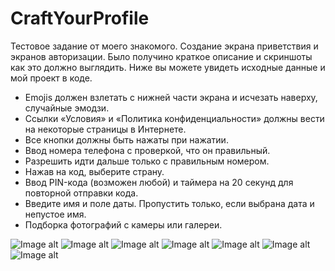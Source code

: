 # CraftYourProfile

Тестовое задание от моего знакомого.
Создание экрана приветствия и экранов авторизации. 
Было получино краткое описание и скриншоты как это должно выглядить.
Ниже вы можете увидеть исходные данные и мой проект в коде.

- Emojis должен взлетать с нижней части экрана и исчезать наверху, случайные эмодзи.
- Ссылки «Условия» и «Политика конфиденциальности» должны вести на некоторые страницы в Интернете.
- Все кнопки должны быть нажаты при нажатии.
- Ввод номера телефона с проверкой, что он правильный. 
- Разрешить идти дальше только с правильным номером. 
- Нажав на код, выберите страну.
- Ввод PIN-кода (возможен любой) и таймера на 20 секунд для повторной отправки кода.
- Введите имя и поле даты. Пропустить только, если выбрана дата и непустое имя.
- Подборка фотографий с камеры или галереи.


![Image alt](https://github.com/ArtemPozdnyakov/CraftYourProfile/blob/master/Screen%20Shot%202020-07-26%20at%203.14.59%20PM.png)
![Image alt](https://github.com/ArtemPozdnyakov/CraftYourProfile/blob/master/Screen%20Shot%202020-07-26%20at%203.20.50%20PM.png)
![Image alt](https://github.com/ArtemPozdnyakov/CraftYourProfile/blob/master/Screen%20Shot%202020-07-26%20at%203.23.20%20PM.png)
![Image alt](https://github.com/ArtemPozdnyakov/CraftYourProfile/blob/master/Screen%20Shot%202020-07-26%20at%203.16.21%20PM.png)
![Image alt](https://github.com/ArtemPozdnyakov/CraftYourProfile/blob/master/Screen%20Shot%202020-07-26%20at%203.17.12%20PM.png)
![Image alt](https://github.com/ArtemPozdnyakov/CraftYourProfile/blob/master/Screen%20Shot%202020-07-26%20at%203.17.30%20PM.png)
![Image alt](https://github.com/ArtemPozdnyakov/CraftYourProfile/blob/master/Screen%20Shot%202020-07-26%20at%203.17.47%20PM.png)
